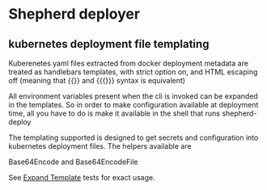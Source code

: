 # Shepherd deployer


## kubernetes deployment file templating

Kuberenetes yaml files extracted from docker deployment metadata are treated as handlebars templates, 
with strict option on, and HTML escaping off (meaning that {{}} and {{{}}} syntax is equivalent)

All environment variables present when the cli is invoked can be expanded in the templates.
So in order to make configuration available at deployment time, all you have to do is make it
available in the shell that runs shepherd-deploy 

The templating supported is designed to get secrets and configuration into kubernetes deployment files.
The helpers available are 

Base64Encode and Base64EncodeFile

See [Expand Template](./src/template/expandtemplate.spec.ts) tests for exact usage.


